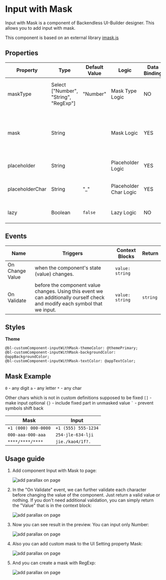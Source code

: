 # Input with Mask

Input with Mask is a component of Backendless UI-Builder designer. This allows you to add input with mask.

This component is based on an external library [imask.js](https://github.com/uNmAnNeR/imaskjs)

## Properties

| Property        | Type                                  | Default Value | Logic                  | Data Binding | UI Setting | Description                                                                                   |
| --------------- | ------------------------------------- | ------------- | ---------------------- | ------------ | ---------- | --------------------------------------------------------------------------------------------- |
| maskType        | Select ["Number", "String", "RegExp"] | "Number"      | Mask Type Logic        | NO           | YES        | Allows select type of mask(Number, String, RegExp).                                           |
| mask            | String                                |               | Mask Logic             | YES          | YES        | Allows to specify mask. 0 - any digit; a - any letter; * - any char. Or you can write RegExp. |
| placeholder     | String                                |               | Placeholder Logic      | YES          | YES        | Allows to specify placeholder.                                                                |
| placeholderChar | String                                | "_"           | Placeholder Char Logic | YES          | YES        | Allows to specify placeholder char.                                                           |
| lazy            | Boolean                               | `false`       | Lazy Logic             | NO           | YES        | Allows to specify lazy or not lazy.                                                           |

## Events

| Name            | Triggers                                                                                                                     | Context Blocks  | Return   |
| --------------- | ---------------------------------------------------------------------------------------------------------------------------- | --------------- | -------- |
| On Change Value | when the component's state (value) changes.                                                                                  | `value: string` |          |
| On Validate     | before the component value changes. Using this event we can additionally ourself check and modify each symbol that we input. | `value: string` | `string` |

## Styles

**Theme**
````
@bl-customComponent-inputWithMask-themeColor: @themePrimary;
@bl-customComponent-inputWithMask-backgroundColor: @appBackgroundColor;
@bl-customComponent-inputWithMask-textColor: @appTextColor;
````

## Mask Example

`0` - any digit
`a` - any letter
`*` - any char

Other chars which is not in custom definitions supposed to be fixed
`[]` - make input optional
`{}` - include fixed part in unmasked value
``` ` ``` - prevent symbols shift back

| Mask                | Input               |
| ------------------- | ------------------- |
| `+1 (000) 000-0000` | `+1 (555) 555-1234` |
| `000-aaa-000-aaa`   | `254-jle-634-lji`   |
| `****/****/****`    | `jie./kao4/1f?.`    |

## Usage guide

1. Add component Input with Mask to page:

    <img src="./image-examples/add-parallax-on-page.jpg" alt="add parallax on page" />

2. In the "On Validate" event, we can further validate each character before changing the value of the component. Just return a valid value or nothing. If you don't need additional validation, you can simply return the "Value" that is in the context block:

    <img src="./image-examples/add-parallax-on-page.jpg" alt="add parallax on page" />

3. Now you can see result in the preview. You can input only Number:

    <img src="./image-examples/add-parallax-on-page.jpg" alt="add parallax on page" />

4. Also you can add custom mask to the UI Setting property Mask:

    <img src="./image-examples/add-parallax-on-page.jpg" alt="add parallax on page" />

5. And you can create a mask with RegExp:

   <img src="./image-examples/add-parallax-on-page.jpg" alt="add parallax on page" />
